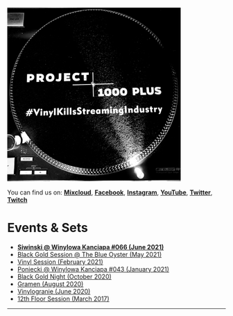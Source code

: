 ![Project 1000 Plus](https://github.com/hopbit/sets/raw/master/README.jpg)

You can find us on: 
[**Mixcloud**](https://www.mixcloud.com/project1000plus/), 
[**Facebook**](https://www.facebook.com/project1000plus), 
[**Instagram**](https://www.instagram.com/project1000plus/), 
[**YouTube**](https://www.youtube.com/channel/UCZSjYCSqL9eMB3av3TlZRvg), 
[**Twitter**](https://twitter.com/Project1000Plus), 
[**Twitch**](https://www.twitch.tv/project1000plus)

# Events & Sets

* [**Siwinski @ Winylowa Kanciapa #066 (June 2021)**](./2021-06-28-siwinski-at-winylowa-kanciapa.md)
* [Black Gold Session @ The Blue Oyster (May 2021)](./2021-05-19-black-gold-session-blue-oyster.md)
* [Vinyl Session (February 2021)](./2021-02-05-vinyl-session.md)
* [Poniecki @ Winylowa Kanciapa #043 (January 2021)](./2021-01-11-poniecki-at-winylowa-kanciapa.md)
* [Black Gold Night (October 2020)](./2020-10-03-black-gold-night.md)
* [Gramen (August 2020)](./2020-08-08-gramen.md)
* [Vinylogranie (June 2020)](./2020-06-21-vinylogranie.md)
* [12th Floor Session (March 2017)](./2017-03-31-12th-floor-session.md)

----
